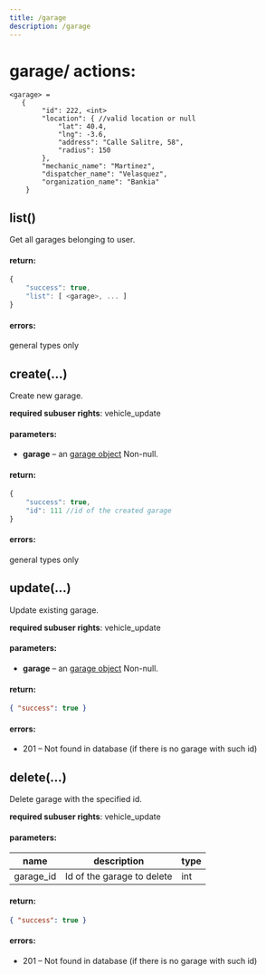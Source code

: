 ```yaml
---
title: /garage
description: /garage
---
```


garage/ actions:
=======

    <garage> =
       {
            "id": 222, <int>
            "location": { //valid location or null
                "lat": 40.4,
                "lng": -3.6,
                "address": "Calle Salitre, 58",
                "radius": 150
            },
            "mechanic_name": "Martinez",
            "dispatcher_name": "Velasquez",
            "organization_name": "Bankia"
        }

## list()

Get all garages belonging to user.

#### return:

```js
{
    "success": true,
    "list": [ <garage>, ... ]
}
```
    

#### errors:

general types only



## create(…)

Create new garage.

**required subuser rights**: vehicle_update

#### parameters:

*   **garage** – an [garage object](#garage-actions) Non-null.

#### return:

```js
{
    "success": true,
    "id": 111 //id of the created garage
}
```

#### errors:

general types only



## update(…)

Update existing garage.

**required subuser rights**: vehicle_update

#### parameters:

*   **garage** – an [garage object](#garage-actions) Non-null.

#### return:

```json
{ "success": true }
```


#### errors:

*   201 – Not found in database (if there is no garage with such id)


## delete(…)
Delete garage with the specified id.

**required subuser rights**: vehicle_update

#### parameters:

| name | description | type |
|------|-------------|------|
| garage_id | Id of the garage to delete | int

#### return:

```json
{ "success": true }
```
    

#### errors:

*   201 – Not found in database (if there is no garage with such id)